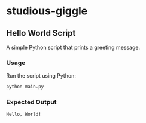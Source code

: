 # studious-giggle

## Hello World Script

A simple Python script that prints a greeting message.

### Usage

Run the script using Python:

```bash
python main.py
```

### Expected Output

```
Hello, World!
```